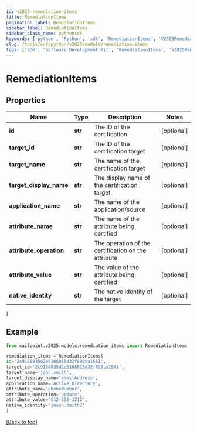 ```yaml
---
id: v2025-remediation-items
title: RemediationItems
pagination_label: RemediationItems
sidebar_label: RemediationItems
sidebar_class_name: pythonsdk
keywords: ['python', 'Python', 'sdk', 'RemediationItems', 'V2025RemediationItems'] 
slug: /tools/sdk/python/v2025/models/remediation-items
tags: ['SDK', 'Software Development Kit', 'RemediationItems', 'V2025RemediationItems']
---
```


# RemediationItems


## Properties

Name | Type | Description | Notes
------------ | ------------- | ------------- | -------------
**id** | **str** | The ID of the certification | [optional] 
**target_id** | **str** | The ID of the certification target | [optional] 
**target_name** | **str** | The name of the certification target | [optional] 
**target_display_name** | **str** | The display name of the certification target | [optional] 
**application_name** | **str** | The name of the application/source | [optional] 
**attribute_name** | **str** | The name of the attribute being certified | [optional] 
**attribute_operation** | **str** | The operation of the certification on the attribute | [optional] 
**attribute_value** | **str** | The value of the attribute being certified | [optional] 
**native_identity** | **str** | The native identity of the target | [optional] 
}

## Example

```python
from sailpoint.v2025.models.remediation_items import RemediationItems

remediation_items = RemediationItems(
id='2c9180835d2e5168015d32f890ca1581',
target_id='2c9180835d2e5168015d32f890ca1581',
target_name='john.smith',
target_display_name='emailAddress',
application_name='Active Directory',
attribute_name='phoneNumber',
attribute_operation='update',
attribute_value='512-555-1212',
native_identity='jason.smith2'
)

```
[[Back to top]](#) 

